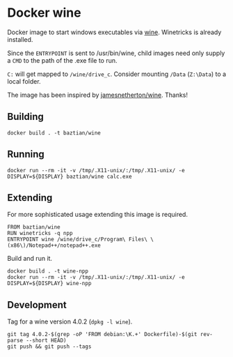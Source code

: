 # Docker wine

Docker image to start windows executables via
[wine](https://www.winehq.org/). Winetricks is already installed.

Since the `ENTRYPOINT` is sent to /usr/bin/wine, child images need
only supply a `CMD` to the path of the .exe file to run.

`C:` will get mapped to `/wine/drive_c`. Consider mounting `/Data` (`Z:\Data`) to a local folder.

The image has been inspired by
[jamesnetherton/wine](https://hub.docker.com/r/jamesnetherton/wine/). Thanks!

## Building

    docker build . -t baztian/wine

## Running

    docker run --rm -it -v /tmp/.X11-unix/:/tmp/.X11-unix/ -e DISPLAY=${DISPLAY} baztian/wine calc.exe

## Extending

For more sophisticated usage extending this image is required.

    FROM baztian/wine
    RUN winetricks -q npp
    ENTRYPOINT wine /wine/drive_c/Program\ Files\ \(x86\)/Notepad++/notepad++.exe

Build and run it.

    docker build . -t wine-npp
    docker run --rm -it -v /tmp/.X11-unix/:/tmp/.X11-unix/ -e DISPLAY=${DISPLAY} wine-npp

## Development

Tag for a wine version 4.0.2 (`dpkg -l wine`).

    git tag 4.0.2-$(grep -oP 'FROM debian:\K.+' Dockerfile)-$(git rev-parse --short HEAD)
    git push && git push --tags
